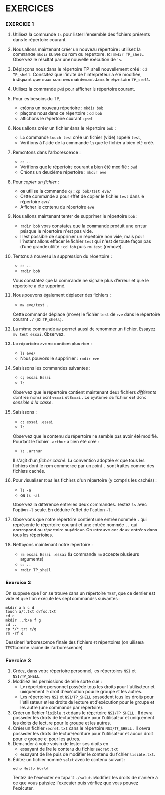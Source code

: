 EXERCICES
=========


### EXERCICE 1

1. Utilisez la commande `ls` pour lister l'ensemble des fichiers présents dans le 
   répertoire courant.
1. Nous allons maintenant créer un nouveau répertoire : utilisez la commande `mkdir` 
   suivie du nom du répertoire. Ici `mkdir TP_shell`. Observez le résultat par une nouvelle exécution de `ls`. 
1. Déplaçons nous dans le répertoire TP_shell nouvellement créé : `cd TP_shell`. Constatez que l'invite de l'interpréteur a été modifiée, indiquant que nous sommes maintenant dans le répertoire `TP_shell`.
1. Utilisez la commande `pwd` pour afficher le répertoire courant.
1. Pour les besoins du TP, 
   * créons un nouveau répertoire : `mkdir bob`
   * plaçons nous dans ce répertoire : `cd bob`
   * affichons le répertoire courant : `pwd`
1. Nous allons créer un fichier dans le répertoire `bob` :
   * La commande `touch test` crée un fichier (vide) appelé `test`,
   * Vérifions à l'aide de la commande `ls` que le fichier a bien été créé.
1. Remontons dans l'arborescence : 
   * `cd ..` 
   * Vérifions que le répertoire courant a bien été modifié : `pwd`
   * Créons un deuxième répertoire : `mkdir eve`
1. Pour *copier un fichier* :
   * on utilise la commande `cp` : `cp bob/test eve/`
   * Cette commande a pour effet de copier le fichier `test` dans le 
	 répertoire `eve/`
   * Afficher le contenu du répertoire `eve`
1. Nous allons maintenant tenter de supprimer le répertoire `bob` : 
   * `rmdir bob` vous constatez que la commande produit une erreur puisque le répertoire n'est pas vide.
   * Il est possible de supprimer un répertoire non vide, mais pour 
	 l'instant allons effacer le fichier `test` qui n'est de toute façon pas d'une grande utilité : `cd bob` puis `rm test` (remove).
1. Tentons à nouveau la suppression du répertoire : 
    * `cd ..` 
    * `rmdir bob`
	
	Vous constatez que la commande ne signale plus d'erreur et que le 
	répertoire a été supprimé.
1. Nous pouvons également déplacer des fichiers : 
    * `mv eve/test .`
   
   Cette commande déplace (move) le fichier `test` de `eve` dans 
   le répertoire courant `./` (ici `TP_shell`).
1. La même commande `mv` permet aussi de renommer un fichier. Essayez
   `mv test essai`. Observez. 
1. Le répertoire `eve` ne contient plus rien : 
   * `ls eve/` 
   * Nous pouvons le supprimer : `rmdir eve`
1. Saisissons les commandes suivantes :
   * `cp essai Essai`
   * `ls`
   
   Observez que le répertoire contient maintenant deux fichiers *différents*
   dont les noms sont `essai` et `Essai` : Le système de fichier est donc
   *sensible à la casse*.
1. Saisissons :
   * `cp essai .essai`
   * `ls`
   
   Observez que le contenu du répertoire ne semble pas avoir été modifié. Pourtant 
   le fichier `.arthur` a bien été créé :
   * `ls .arthur`
   
   Il s'agit d'un *fichier caché*. 
   La convention adoptée et que tous les fichiers dont le nom commence 
   par un point `.` sont traités comme des fichiers cachés.
1. Pour visualiser *tous* les fichiers d'un répertoire (y compris les cachés) :
   * `ls -a`
   * ou `ls -al` 
   
   Observez la différence entre les deux commandes. 
   Testez `ls` avec l'option `-l` seule. En déduire l'effet de l'option `-l`. 
1. Observons que notre répertoire contient une entrée nommée `.` qui représente 
   le répertoire courant et une entrée nommée `..` qui correspond au répertoire
   supérieur. On retrouve ces deux entrées dans tous les répertoires.
1. Nettoyons maintenant notre répertoire :
   * `rm essai Essai .essai` (la commande `rm` accepte plusieurs arguments)
   * `cd ..`
   * `rmdir TP_shell`
   
   
### Exercice 2
On suppose que l'on se trouve dans un répertoire `TEST`, que ce dernier est vide et que l'on exécute les sept commandes suivantes :
```console
mkdir a b c d
touch a/t.txt d/foo.txt
cd c
mkdir ../b/e f g
cd ..
cp */*.txt c/g
rm -rf d
```
Dessiner l'arborescence finale des fichiers et répertoires (on uilisera `TEST`comme racine de l'arborescence)

### Exercice 3
1.  Créez, dans votre répertoire personnel, les répertoires `NSI` et `NSI/TP_SHELL`.
2.  Modifiez les permissions de telle sorte que :
	+ Le répertoire personnel possède tous les droits pour l'utilisateur et uniquement le droit d'exécution pour le groupe 
	et les autres.
	+ Les répertoires `NSI` et `NSI/TP_SHELL` possèdent tous les droits pour l'utilisateur et les droits de lecture
	et d'exécution pour le groupe et les autre (une commande par répertoire).
3. Créer un fichier `lisible.txt` dans le répertoire `NSI/TP_SHELL` . Il devra posséder les droits de lecture/écriture pour l'utilisateur et uniquement les droits de lecture pour le groupe et les autres.
4. Créer un fichier `secret.txt` dans le répertoire `NSI/TP_SHELL` . Il devra posséder les droits de lecture/écriture pour l'utilisateur et aucun droit pour le groupe et pour les autres.
5. Demander à votre voisin de tester ses droits en 
	+ essayant de lire le contenu du fichier `secret.txt`
	+ essayant de lire puis de modifier le contenu du fichier `lisible.txt`.
6. Éditez un fichier nommé `salut` avec le contenu suivant :
   ```
   echo Hello World
   ```
   Tentez de l'exécuter en tapant `./salut`. Modifiez les droits de manière à ce que vous puissiez l'exécuter
   puis vérifiez que vous pouvez l'exécuter.


   

